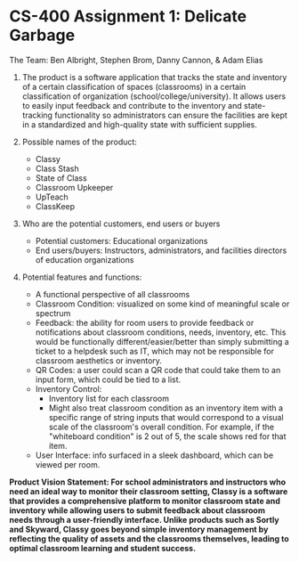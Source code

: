 # CS-400 Assignment 1: Delicate Garbage
The Team: Ben Albright, Stephen Brom, Danny Cannon, & Adam Elias

1.  The product is a software application that tracks the state and inventory of a certain classification of spaces (classrooms) in a certain classification of organization (school/college/university). It allows users to easily input feedback and contribute to the inventory and state-tracking functionality so administrators can ensure the facilities are kept in a standardized and high-quality state with sufficient supplies.
 
2.  Possible names of the product:
     - Classy
     - Class Stash
     - State of Class
     - Classroom Upkeeper
     - UpTeach
     - ClassKeep
 
3.  Who are the potential customers, end users or buyers
     - Potential customers: Educational organizations
     - End users/buyers: Instructors, administrators, and facilities directors of education organizations
 
4. Potential features and functions:
     - A functional perspective of all classrooms
     - Classroom Condition: visualized on some kind of meaningful scale or spectrum
     - Feedback: the ability for room users to provide feedback or notifications about classroom conditions, needs, inventory, etc. This would be functionally different/easier/better than simply submitting a ticket to a helpdesk such as IT, which may not be responsible for classroom aesthetics or inventory.
     - QR Codes: a user could scan a QR code that could take them to an input form, which could be tied to a list.
     - Inventory Control:
          - Inventory list for each classroom
          - Might also treat classroom condition as an inventory item with a specific range of string inputs that would correspond to a visual scale of the classroom's overall condition. For example, if the "whiteboard condition" is 2 out of 5, the scale shows red for that item.
     - User Interface: info surfaced in a sleek dashboard, which can be viewed per room.

**Product Vision Statement: For school administrators and instructors who need an ideal way to monitor their classroom setting, Classy is a software that provides a comprehensive platform to monitor classroom state and inventory while allowing users to submit feedback about classroom needs through a user-friendly interface. Unlike products such as Sortly and Skyward, Classy goes beyond simple inventory management by reflecting the quality of assets and the classrooms themselves, leading to optimal classroom learning and student success.**
